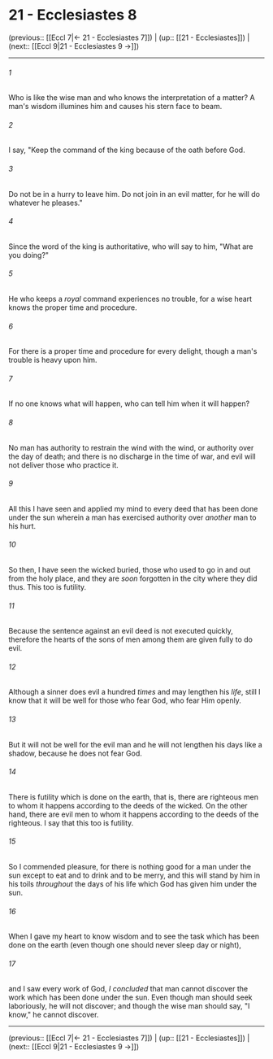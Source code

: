 # 21 - Ecclesiastes 8

(previous:: [[Eccl 7|← 21 - Ecclesiastes 7]]) | (up:: [[21 - Ecclesiastes]]) | (next:: [[Eccl 9|21 - Ecclesiastes 9 →]])

***


###### 1 
Who is like the wise man and who knows the interpretation of a matter? A man's wisdom illumines him and causes his stern face to beam. 

###### 2 
I say, "Keep the command of the king because of the oath before God. 

###### 3 
Do not be in a hurry to leave him. Do not join in an evil matter, for he will do whatever he pleases." 

###### 4 
Since the word of the king is authoritative, who will say to him, "What are you doing?" 

###### 5 
He who keeps a _royal_ command experiences no trouble, for a wise heart knows the proper time and procedure. 

###### 6 
For there is a proper time and procedure for every delight, though a man's trouble is heavy upon him. 

###### 7 
If no one knows what will happen, who can tell him when it will happen? 

###### 8 
No man has authority to restrain the wind with the wind, or authority over the day of death; and there is no discharge in the time of war, and evil will not deliver those who practice it. 

###### 9 
All this I have seen and applied my mind to every deed that has been done under the sun wherein a man has exercised authority over _another_ man to his hurt. 

###### 10 
So then, I have seen the wicked buried, those who used to go in and out from the holy place, and they are _soon_ forgotten in the city where they did thus. This too is futility. 

###### 11 
Because the sentence against an evil deed is not executed quickly, therefore the hearts of the sons of men among them are given fully to do evil. 

###### 12 
Although a sinner does evil a hundred _times_ and may lengthen his _life_, still I know that it will be well for those who fear God, who fear Him openly. 

###### 13 
But it will not be well for the evil man and he will not lengthen his days like a shadow, because he does not fear God. 

###### 14 
There is futility which is done on the earth, that is, there are righteous men to whom it happens according to the deeds of the wicked. On the other hand, there are evil men to whom it happens according to the deeds of the righteous. I say that this too is futility. 

###### 15 
So I commended pleasure, for there is nothing good for a man under the sun except to eat and to drink and to be merry, and this will stand by him in his toils _throughout_ the days of his life which God has given him under the sun. 

###### 16 
When I gave my heart to know wisdom and to see the task which has been done on the earth (even though one should never sleep day or night), 

###### 17 
and I saw every work of God, _I concluded_ that man cannot discover the work which has been done under the sun. Even though man should seek laboriously, he will not discover; and though the wise man should say, "I know," he cannot discover.

***

(previous:: [[Eccl 7|← 21 - Ecclesiastes 7]]) | (up:: [[21 - Ecclesiastes]]) | (next:: [[Eccl 9|21 - Ecclesiastes 9 →]])
